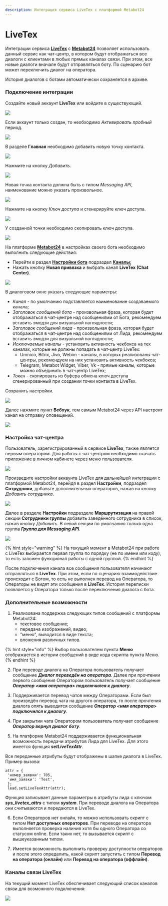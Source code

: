 ```yaml
---
description: Интеграция сервиса LiveTex с платформой Metabot24
---
```


# LiveTex

Интеграции сервиса [**LiveTex**](https://my.livetex.ru/) с [**Metabot24**](https://app.metabot24.com) позволяет использовать данный сервис как чат-центр, в котором будут отображаться все диалоги с клиентами в любых прямых каналах связи. При этом, все новые диалоги вначале будут отправляться боту. По сценарию бот может переключить диалог на оператора.

История диалогов с ботами автоматически сохраняется в архиве.

### Подключение интеграции

Создайте новый аккаунт **LiveTex** или войдите в существующий.

![](../.gitbook/assets/izobrazhenie%20%28402%29.png)

Если аккаунт только создан, то необходимо _Активировать пробный_ период.

![](../.gitbook/assets/izobrazhenie%20%28212%29.png)

В разделе **Главная** необходимо добавить новую точку контакта.

![](../.gitbook/assets/izobrazhenie%20%28157%29.png)

Нажмите на кнопку _Добавить_.

![](../.gitbook/assets/izobrazhenie%20%28389%29.png)

Новая точка контакта должна быть с типом _Messaging API_, наименование можно указать произвольное.

![](../.gitbook/assets/izobrazhenie%20%28326%29.png)

Нажмите на кнопку _Ключ доступа_ и сгенерируйте ключ доступа.

![](../.gitbook/assets/izobrazhenie%20%2891%29.png)

У созданной точки необходимо скопировать ключ доступа. 

![](../.gitbook/assets/izobrazhenie%20%28174%29.png)

На платформе [**Metabot24**](https://app.metabot24.com) в настройках своего бота необходимо выполнить следующие действия:

* Перейти в раздел [**Настройки бота**](https://app.metabot24.com/bot-channel#) подраздел [**Каналы**](https://metabot.gitbook.io/documentation/panel-upravleniya-botom/kanaly)**;**
* Нажать кнопку **Новая привязка** и выбрать канал **LiveTex \(Chat Center\)**.

![](../.gitbook/assets/izobrazhenie%20%28356%29.png)

В диалоговом окне указать следующие параметры: 

* _Канал_ - по умолчанию подставляется наименование создаваемого канала;
* _Заголовок сообщений бота_ - произвольная фраза, которая будет отображаться в чат-центре над сообщениями от Бота, рекомендуем вставить эмодзи для визуальной наглядности;
* _Заголовок сообщений лида_ - произвольная фраза, которая будет отображаться в чат-центре над сообщениями от Лида, рекомендуем вставить эмодзи для визуальной наглядности;
* _Исключаемые каналы_ - установить активность чекбокса на тех каналах, которые не должны попадать в чат-центр LiveTex:
  * Umnico, Bitrix, Jivo, Webim - каналы, в которых реализованы чат-центры, рекомендуем на них установить активность чекбокса;
  * Telegram, Metabot Widget, Viber, Vk - прямые каналы, которые можно объединить в чат-центр LiveTex;
* _Токен_ - скопировать из буфера обмена ключ доступа сгенерированный при создании точки контакта в LiveTex.

Сохранить настройки.

![](../.gitbook/assets/izobrazhenie%20%28321%29.png)

Далее нажмите пункт **Вебхук**, тем самым Metabot24 через API настроит канал на отправку оповещений.

![](../.gitbook/assets/izobrazhenie%20%28156%29.png)

### Настройка чат-центра

Пользователь, зарегистрированный в сервисе **LiveTex**, также является первым оператором. Для работы с чат-центром необходимо скачать приложение в личном кабинете через меню пользователя.

![](../.gitbook/assets/izobrazhenie%20%28298%29.png)

  
Произведите настройки аккаунта LiveTex для дальнейшей интеграции с платформой Metabot24, перейдя в раздел **Настройки**, подраздел **Сотрудники**, добавьте дополнительных операторов, нажав на кнопку _Добавить сотрудника_. 

![](../.gitbook/assets/izobrazhenie%20%2825%29.png)

  
Далее в разделе **Настройки** подразделе **Маршрутизация** на правой секции **Сотрудники группы** добавить заведённого сотрудника в список, нажав кнопку _Добавить_. В левой секции по умолчанию только одна группа _**Группа для Messaging API**_.

![](../.gitbook/assets/izobrazhenie%20%28211%29.png)

{% hint style="warning" %}
На текущий момент в Metabot24 при работе с LiveTex выбирается первая группа по порядку \(не по имени или коду\), то есть заложен функционал работы с одной группой.
{% endhint %}

После подключения канала все сообщения пользователя начинают отправляться в **LiveTex**. При этом, если по сценарию взаимодействие происходит с Ботом, то есть не выполнен перевод на Оператора, то Операторы не видят эти сообщения в **LiveTex**. История переписки появляется у Оператора только после переключения диалога с бота.

### Дополнительные возможности

1. Реализована поддержка следующих типов сообщений с платформы Metabot24:
   * текстовое сообщение;
   * передача изображений, видео;
   * "меню", выводится в виде текста;
   * вложения различных типов.

{% hint style="info" %}
Выбор пользователем пункта **Меню** отображается в истории сообщений в виде кода скрипта пункта Меню.
{% endhint %}

2. При переводе диалога на Оператора пользователь получает сообщение _**Диалог переведён на оператора**_. Далее при прочтении первого сообщения Оператором пользователь получает сообщение _**Оператор &lt;имя оператора&gt; подключился к диалогу**_. 

3. Поддерживается перевод чатов между Операторами. Если был произведён перевод чата на другого оператора, то после прочтения диалога опять выводится сообщение _**Оператор &lt;имя оператора&gt; подключился к диалогу**_. 

4. При закрытии чата Оператором пользователь получает сообщение _**Оператор вернул диалог боту**_.

5. На платформе Metabot24 поддерживается функциональная возможность передачи атрибутов Лида для LiveTex. Для этого имеется функция _**setLiveTexAttr**_. 

Все переданные атрибуты будут отображены в шапке диалога в LiveTex. Пример вызова:

```text
attr = {
 'номер_заявки': 705,
 'имя_заявки': 'Test',
 };
 lead.setLiveTexAttr(attr);
```

Функция записывает данные параметры в атрибуты лида с ключом _**sys\_livetex\_attrs**_ с типом _**system**_. При переводе диалога на Оператора они считываются и передаются в LiveTex.

6. Если Операторов нет онлайн, то можно использовать скрипт с типом **Нет доступных операторов**. При переводе на оператора выполняется проверка наличия хотя бы одного Оператора со статусом online. Если таких нет, то вызывается скрипт с вышеуказанным типом.

7. Имеется возможность выполнить проверку доступности операторов и после этого определить, какой скрипт запустить с типом **Перевод на оператора \(онлайн\)** или **Перевод на оператора \(оффлайн\)**.

### Каналы связи LiveTex

На текущий момент LiveTex обеспечивает следующий список каналов связи для возможного подключения:

![](../.gitbook/assets/izobrazhenie%20%28183%29.png)

